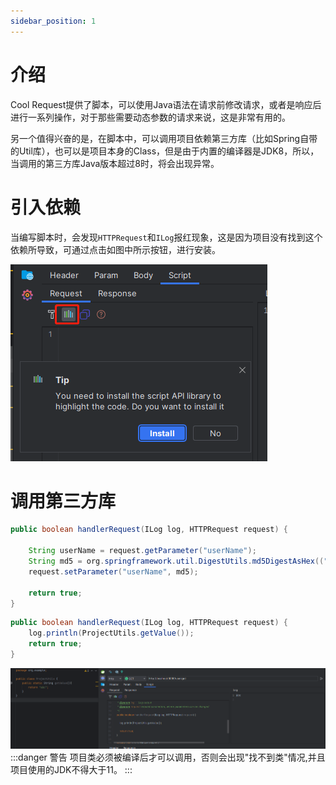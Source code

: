 ```yaml
---
sidebar_position: 1
---
```


# 介绍

Cool Request提供了脚本，可以使用Java语法在请求前修改请求，或者是响应后进行一系列操作，对于那些需要动态参数的请求来说，这是非常有用的。

另一个值得兴奋的是，在脚本中，可以调用项目依赖第三方库（比如Spring自带的Util库），也可以是项目本身的Class，但是由于内置的编译器是JDK8，所以，当调用的第三方库Java版本超过8时，将会出现异常。

# 引入依赖
当编写脚本时，会发现`HTTPRequest`和`ILog`报红现象，这是因为项目没有找到这个依赖所导致，可通过点击如图中所示按钮，进行安装。

![Alt text](../images/install_lib_dialog.png)

# 调用第三方库
```java  title="调用DigestUtils进行加密"
public boolean handlerRequest(ILog log, HTTPRequest request) {

    String userName = request.getParameter("userName");
    String md5 = org.springframework.util.DigestUtils.md5DigestAsHex(("abc" + userName).getBytes());
    request.setParameter("userName", md5);

    return true;
}

```

```java  title="调用项目类"
public boolean handlerRequest(ILog log, HTTPRequest request) {
    log.println(ProjectUtils.getValue());
    return true;
}
```
![Alt text](image.png)
:::danger 警告
项目类必须被编译后才可以调用，否则会出现"找不到类"情况,并且项目使用的JDK不得大于11。
:::